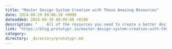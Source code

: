 ```yaml
---
title: "Master Design System Creation with These Amazing Resources"
date: 2024-09-29 09:06:28 +0000
dateadded: 2024-09-30 00:00:08 +0100
description: "    All of the resources you need to create a better design system for you and your team! [2024]  Continue reading on Prototypr »  "
link: "https://blog.prototypr.io/master-design-system-creation-with-these-amazing-resources-cda9580569e4?source=rss----eb297ea1161a---4"
category:
directory: _directory/prototypr.md
---
```

